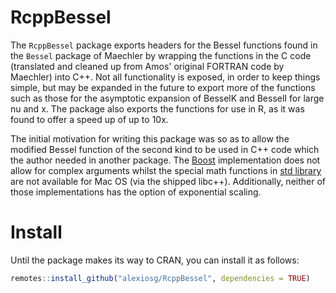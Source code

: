 # RcppBessel

The `RcppBessel` package exports headers for the Bessel functions found in the 
`Bessel` package of Maechler by wrapping the functions in the C code (translated
and cleaned up from Amos' original FORTRAN code by Maechler) into C++. Not all 
functionality is exposed, in order to keep things simple, but may be expanded 
in the future to export more of the functions such as those for the asymptotic 
expansion of BesselK and BesselI for large nu and x. The package also exports 
the functions for use in R, as it was found to offer a speed up of up to 10x.

The initial motivation for writing this package was so as to allow the modified
Bessel function of the second kind to be used in C++ code which the author needed
in another package. The [Boost](https://www.boost.org/doc/libs/1_85_0/libs/math/doc/html/math_toolkit/bessel/mbessel.html) 
implementation does not allow for complex arguments
whilst the special math functions in [std library](https://en.cppreference.com/w/cpp/numeric/special_functions/cyl_bessel_k)
are not available for Mac OS (via the shipped libc++).  Additionally, neither of those 
implementations has the option of exponential scaling.

# Install

Until the package makes its way to CRAN, you can install it as follows:

``` r
remotes::install_github("alexiosg/RcppBessel", dependencies = TRUE)
```
